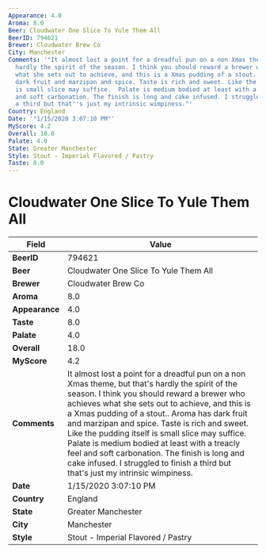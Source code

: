 ```yaml
---
Appearance: 4.0
Aroma: 8.0
Beer: Cloudwater One Slice To Yule Them All
BeerID: 794621
Brewer: Cloudwater Brew Co
City: Manchester
Comments: '"It almost lost a point for a dreadful pun on a non Xmas theme, but that''s
  hardly the spirit of the season. I think you should reward a brewer who achieves
  what she sets out to achieve, and this is a Xmas pudding of a stout.. Aroma has
  dark fruit and marzipan and spice. Taste is rich and sweet. Like the pudding itself
  is small slice may suffice.  Palate is medium bodied at least with a treacly feel
  and soft carbonation. The finish is long and cake infused. I struggled to finish
  a third but that''s just my intrinsic wimpiness."'
Country: England
Date: '"1/15/2020 3:07:10 PM"'
MyScore: 4.2
Overall: 18.0
Palate: 4.0
State: Greater Manchester
Style: Stout - Imperial Flavored / Pastry
Taste: 8.0
---
```


# Cloudwater One Slice To Yule Them All

| Field         | Value |
|---------------|-------|
| **BeerID** | 794621 |
| **Beer** | Cloudwater One Slice To Yule Them All |
| **Brewer** | Cloudwater Brew Co |
| **Aroma** | 8.0 |
| **Appearance** | 4.0 |
| **Taste** | 8.0 |
| **Palate** | 4.0 |
| **Overall** | 18.0 |
| **MyScore** | 4.2 |
| **Comments** | It almost lost a point for a dreadful pun on a non Xmas theme, but that's hardly the spirit of the season. I think you should reward a brewer who achieves what she sets out to achieve, and this is a Xmas pudding of a stout.. Aroma has dark fruit and marzipan and spice. Taste is rich and sweet. Like the pudding itself is small slice may suffice.  Palate is medium bodied at least with a treacly feel and soft carbonation. The finish is long and cake infused. I struggled to finish a third but that's just my intrinsic wimpiness. |
| **Date** | 1/15/2020 3:07:10 PM |
| **Country** | England |
| **State** | Greater Manchester |
| **City** | Manchester |
| **Style** | Stout - Imperial Flavored / Pastry |
